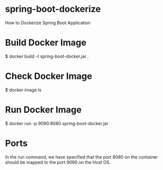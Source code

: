 # spring-boot-dockerize
How to Dockerize Spring Boot Application 

# Build Docker Image 
$ docker build -t spring-boot-docker.jar .

# Check Docker Image 
$ docker image ls

# Run Docker Image 
$ docker run -p 9090:8080 spring-boot-docker.jar

# Ports
In the run command, we have specified that the port 8080 on the container should be mapped to the port 9090 on the Host OS.
